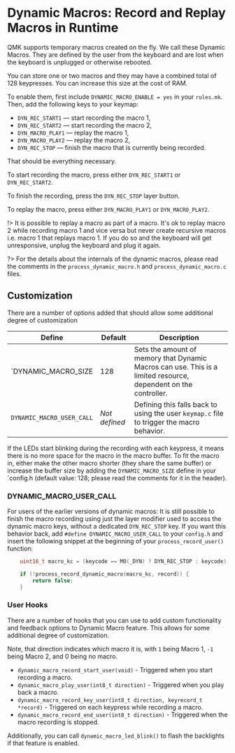 # Dynamic Macros: Record and Replay Macros in Runtime

QMK supports temporary macros created on the fly. We call these Dynamic Macros. They are defined by the user from the keyboard and are lost when the keyboard is unplugged or otherwise rebooted.

You can store one or two macros and they may have a combined total of 128 keypresses. You can increase this size at the cost of RAM.

To enable them, first include `DYNAMIC_MACRO_ENABLE = yes` in your `rules.mk`. Then, add the following keys to your keymap:

* `DYN_REC_START1` — start recording the macro 1,
* `DYN_REC_START2` — start recording the macro 2,
* `DYN_MACRO_PLAY1` — replay the macro 1,
* `DYN_MACRO_PLAY2` — replay the macro 2,
* `DYN_REC_STOP` — finish the macro that is currently being recorded.

That should be everything necessary. 

To start recording the macro, press either `DYN_REC_START1` or `DYN_REC_START2`. 

To finish the recording, press the `DYN_REC_STOP` layer button. 

To replay the macro, press either `DYN_MACRO_PLAY1` or `DYN_MACRO_PLAY2`.

!> It is possible to replay a macro as part of a macro. It's ok to replay macro 2 while recording macro 1 and vice versa but never create recursive macros i.e. macro 1 that replays macro 1. If you do so and the keyboard will get unresponsive, unplug the keyboard and plug it again.

?> For the details about the internals of the dynamic macros, please read the comments in the `process_dynamic_macro.h` and `process_dynamic_macro.c` files.

## Customization 

There are a number of options added that should allow some additional degree of customization

|Define                      |Default         |Description                                                                                                      |
|----------------------------|----------------|-----------------------------------------------------------------------------------------------------------------|
|`DYNAMIC_MACRO_SIZE         |128             |Sets the amount of memory that Dynamic Macros can use. This is a limited resource, dependent on the controller.  |
|`DYNAMIC_MACRO_USER_CALL`   |*Not defined*   |Defining this falls back to using the user `keymap.c` file to trigger the macro behavior.                        |


If the LEDs start blinking during the recording with each keypress, it means there is no more space for the macro in the macro buffer. To fit the macro in, either make the other macro shorter (they share the same buffer) or increase the buffer size by adding the `DYNAMIC_MACRO_SIZE` define in your `config.h (default value: 128; please read the comments for it in the header).


### DYNAMIC_MACRO_USER_CALL

For users of the earlier versions of dynamic macros: It is still possible to finish the macro recording using just the layer modifier used to access the dynamic macro keys, without a dedicated `DYN_REC_STOP` key. If you want this behavior back, add `#define DYNAMIC_MACRO_USER_CALL` to your `config.h` and insert the following snippet at the beginning of your `process_record_user()` function:

```c
	uint16_t macro_kc = (keycode == MO(_DYN) ? DYN_REC_STOP : keycode);

	if (!process_record_dynamic_macro(macro_kc, record)) {
		return false;
	}
```

### User Hooks

There are a number of hooks that you can use to add custom functionality and feedback options to Dynamic Macro feature.  This allows for some additional degree of customization. 

Note, that direction indicates which macro it is, with `1` being Macro 1, `-1` being Macro 2, and 0 being no macro. 

* `dynamic_macro_record_start_user(void)` - Triggered when you start recording a macro.
* `dynamic_macro_play_user(int8_t direction)` - Triggered when you play back a macro.
* `dynamic_macro_record_key_user(int8_t direction, keyrecord_t *record)` - Triggered on each keypress while recording a macro.
* `dynamic_macro_record_end_user(int8_t direction)` - Triggered when the macro recording is stopped. 

Additionally, you can call `dynamic_macro_led_blink()` to flash the backlights if that feature is enabled. 
